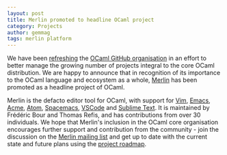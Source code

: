 ```yaml
---
layout: post
title: Merlin promoted to headline OCaml project
category: Projects
author: gemmag
tags: merlin platform
---
```


We have been [refreshing](http://lists.ocaml.org/pipermail/infrastructure/2016-December/000624.html) the [OCaml GitHub organisation](https://github.com/ocaml) in an effort to better manage the growing number of projects integral to the core OCaml distribution. We are happy to announce that in recognition of its importance to the OCaml language and ecosystem as a whole, [Merlin](https://github.com/ocaml/merlin) has been promoted as a headline project of OCaml.

Merlin is the defacto editor tool for OCaml, with support for [Vim](https://github.com/ocaml/merlin/wiki/vim-from-scratch), [Emacs](https://github.com/ocaml/merlin/wiki/emacs-from-scratch), [Acme](https://github.com/ocaml/merlin/wiki/acme-from-scratch), [Atom](https://github.com/ocaml/merlin/wiki/atom-from-scratch), [Spacemacs](https://github.com/ocaml/merlin/wiki/spacemacs-from-scratch), [VSCode](https://github.com/hackwaly/vscode-ocaml) and [Sublime Text](https://github.com/cynddl/sublime-text-merlin). It is maintained by Frédéric Bour and Thomas Refis, and has contributions from over 30 individuals. We hope that Merlin's inclusion in the OCaml core organisation encourages further support and contribution from the community - join the discussion on the [Merlin mailing list](https://lists.forge.ocamlcore.org/cgi-bin/listinfo/merlin-discuss) and get up to date with the current state and future plans using the [project roadmap](https://github.com/ocaml/merlin/projects).

